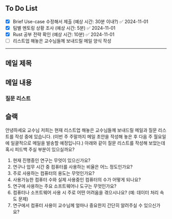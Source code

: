 ## To Do List
- [x] Brief Use-case 수정해서 제출 (예상 시간: 30분 이내?) ✅ 2024-11-01
- [x] 팀별 멘토링 상황 조사 (예상 시간: 5분) ✅ 2024-11-01
- [x] Rust 공부 전략 확인 (예상 시간: 10분) ✅ 2024-11-01
- [ ] 리스트업 해놓은 교수님들께 보내드릴 메일 양식 작성

---
## 메일 제목
## 메일 내용
### 질문 리스트


## 슬랙
안녕하세요 교수님
저희는 현재 리스트업 해놓은 교수님들께 보내드릴 메일과 질문 리스트를 작성 중에 있습니다.
(이번 주 주말까지 메일 초안을 작성해 놓은 후 다음 주 월요일에 일괄적으로 메일을 발송할 예정입니다.)
아래와 같이 질문 리스트를 작성해 보았는데 혹시 피드백 주실 부분이 있으실까요? 

1. 현재 진행중인 연구는 무엇이 있으신가요?
2. 연구나 업무 시간 중 컴퓨터를 사용하는 비율은 어느 정도인가요?
3. 주로 사용하는 컴퓨터의 용도는 무엇인가요?
4. 사용가능한 컴퓨터 수와 실제 사용중인 컴퓨터의 수가 어떻게 되나요?
5. 연구에 사용하는 주요 소프트웨어나 도구는 무엇인가요?
6. 컴퓨터나 소프트웨어 사용 시 주로 어떤 어려움을 겪으시나요? (예: 데이터 처리 속도 문제)
7. 연구에서 컴퓨터 사용이 교수님께 얼마나 중요한지 간단히 알려주실 수 있으신가요? 